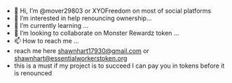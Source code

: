 - 👋 Hi, I’m @mover29803 or XYOFreedom on most of social platforms
- 👀 I’m interested in help renouncing ownership...
- 🌱 I’m currently learning ...
- 💞️ I’m looking to collaborate on Monster Rewardz token ...
- 📫 How to reach me ...
- reach me here shawnhart17930@gmail.com or shawnhart@essentialworkerstoken.org
- this is a must if my project is to succeed I can pay you in tokens before it is renounced 

<!---
mover29803/mover29803 is a ✨ special ✨ repository because its `README.md` (this file) appears on your GitHub profile.
You can click the Preview link to take a look at your changes.
--->
